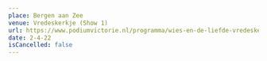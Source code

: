 ```yaml
---
place: Bergen aan Zee
venue: Vredeskerkje (Show 1)
url: https://www.podiumvictorie.nl/programma/wies-en-de-liefde-vredeskerkje-bergen-aan-zee
date: 2-4-22
isCancelled: false
---
```

